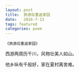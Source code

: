 ```yaml
---
layout: post
title:  旅游后重返家园
date:   2016-7-13
tags: featured
categories: poem
---
```

`《旅游后重返家园》`

西游两周历千川，风物壮美人如山。

他乡纵有千般好，家在夏村离舍难。
